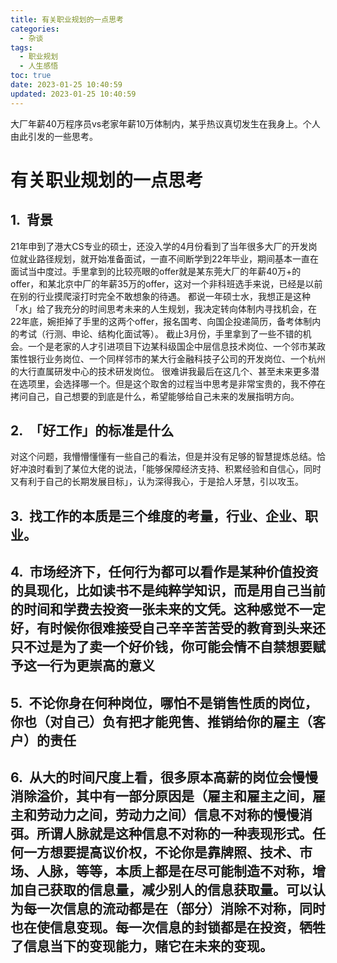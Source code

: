 ```yaml
---
title: 有关职业规划的一点思考
categories:
  - 杂谈
tags:
  - 职业规划
  - 人生感悟
toc: true
date: 2023-01-25 10:40:59
updated: 2023-01-25 10:40:59
---
```


[//]: # "下一行开始到<!--more-->为引文部分，引文会显示在预览中"
大厂年薪40万程序员vs老家年薪10万体制内，某乎热议真切发生在我身上。个人由此引发的一些思考。
<!--more-->
<script id="__bs_script__">//<![CDATA[
    document.write("<script async src='http://HOST:3000/browser-sync/browser-sync-client.js?v=2.26.14'><\/script>".replace("HOST", location.hostname));
//]]></script>

[//]: # "下一行开始为正文"
# 有关职业规划的一点思考
## 背景
21年申到了港大CS专业的硕士，还没入学的4月份看到了当年很多大厂的开发岗位就业路径规划，就开始准备面试，一直不间断学到22年毕业，期间基本一直在面试当中度过。手里拿到的比较亮眼的offer就是某东莞大厂的年薪40万+的offer，和某北京中厂的年薪35万的offer，这对一个非科班选手来说，已经是以前在别的行业摸爬滚打时完全不敢想象的待遇。
都说一年硕士水，我想正是这种「水」给了我充分的时间思考未来的人生规划，我决定转向体制内寻找机会，在22年底，婉拒掉了手里的这两个offer，报名国考、向国企投递简历，备考体制内的考试（行测、申论、结构化面试等）。
截止3月份，手里拿到了一些不错的机会。一个是老家的人才引进项目下边某科级国企中层信息技术岗位、一个邻市某政策性银行业务岗位、一个同样邻市的某大行金融科技子公司的开发岗位、一个杭州的大行直属研发中心的技术研发岗位。
很难讲我最后在这几个、甚至未来更多潜在选项里，会选择哪一个。但是这个取舍的过程当中思考是非常宝贵的，我不停在拷问自己，自己想要的到底是什么，希望能够给自己未来的发展指明方向。
## 「好工作」的标准是什么
对这个问题，我懵懵懂懂有一些自己的看法，但是并没有足够的智慧提炼总结。恰好冲浪时看到了某位大佬的说法，「能够保障经济支持、积累经验和自信心，同时又有利于自己的长期发展目标」，认为深得我心，于是拾人牙慧，引以攻玉。

## 找工作的本质是三个维度的考量，行业、企业、职业。
## 市场经济下，任何行为都可以看作是某种价值投资的具现化，比如读书不是纯粹学知识，而是用自己当前的时间和学费去投资一张未来的文凭。这种感觉不一定好，有时候你很难接受自己辛辛苦苦受的教育到头来还只不过是为了卖一个好价钱，你可能会情不自禁想要赋予这一行为更崇高的意义
## 不论你身在何种岗位，哪怕不是销售性质的岗位，你也（对自己）负有把才能兜售、推销给你的雇主（客户）的责任
## 从大的时间尺度上看，很多原本高薪的岗位会慢慢消除溢价，其中有一部分原因是（雇主和雇主之间，雇主和劳动力之间，劳动力之间）信息不对称的慢慢消弭。所谓人脉就是这种信息不对称的一种表现形式。任何一方想要提高议价权，不论你是靠牌照、技术、市场、人脉，等等，本质上都是在尽可能制造不对称，增加自己获取的信息量，减少别人的信息获取量。可以认为每一次信息的流动都是在（部分）消除不对称，同时也在使信息变现。每一次信息的封锁都是在投资，牺牲了信息当下的变现能力，赌它在未来的变现。


<style type="text/css">
    h1 { counter-reset: h2counter; }
    h2 { counter-reset: h3counter; }
    h3 { counter-reset: h4counter; }
    h4 { counter-reset: h5counter; }
    h5 { counter-reset: h6counter; }
    h6 { }
    h2:before {
      counter-increment: h2counter;
      content: counter(h2counter) ".\0000a0\0000a0";
    }
    h3:before {
      counter-increment: h3counter;
      content: counter(h2counter) "."
                counter(h3counter) ".\0000a0\0000a0";
    }
    h4:before {
      counter-increment: h4counter;
      content: counter(h2counter) "."
                counter(h3counter) "."
                counter(h4counter) ".\0000a0\0000a0";
    }
    h5:before {
      counter-increment: h5counter;
      content: counter(h2counter) "."
                counter(h3counter) "."
                counter(h4counter) "."
                counter(h5counter) ".\0000a0\0000a0";
    }
    h6:before {
      counter-increment: h6counter;
      content: counter(h2counter) "."
                counter(h3counter) "."
                counter(h4counter) "."
                counter(h5counter) "."
                counter(h6counter) ".\0000a0\0000a0";
    }
</style>